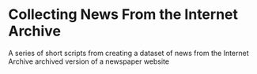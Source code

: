 # Collecting News From the Internet Archive
A series of short scripts from creating a dataset of news from the Internet Archive archived version of a newspaper website
